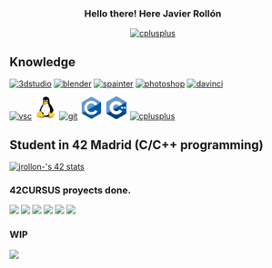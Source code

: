 <p align="center" width="300">
  <h3 align="center">Hello there! Here Javier Rollón</h3> 
</p>

<p align="center"> 
   <a href="https://www.youtube.com/watch?v=RDZIQf7hkxo" target="_blank" rel="noreferrer"> <img src="https://img.youtube.com/vi/RDZIQf7hkxo/0.jpg" alt="cplusplus" width="560" height="400"/></a> 
</p>

## Knowledge
<p> 
  <a href="https://www.autodesk.com/products/3ds-max/free-trial" target="_blank" rel="noreferrer"> <img src="https://encrypted-tbn0.gstatic.com/images?q=tbn:ANd9GcR-gZFcwd6TOaFzv6Mdgnhvzigf-GLzGAbKug&s" alt="3dstudio" width="40" height="40"/></a>
  <a href="https://www.blender.org/download/" target="_blank" rel="noreferrer"> <img src="https://www.icons101.com/icons/1/iOS_style_Blender_icons_by_ChilliTrav/128/blender%20icon%20(white).png" alt="blender" width="40" height="40"/></a>
  <a href="https://www.adobe.com/products/substance3d/apps/painter.html" rel="noreferrer"> <img src="https://i0.wp.com/cdn.iconscout.com/icon/free/png-256/adobe-substance-2521753-2132645.png" alt="spainter" width="40" height="40"/></a>
  <a href="https://www.adobe.com/products/photoshop.html" target="_blank" rel="noreferrer"> <img src="https://upload.wikimedia.org/wikipedia/commons/thumb/2/20/Photoshop_CC_icon.png/615px-Photoshop_CC_icon.png" alt="photoshop" width="40" height="40"/></a>
  <a href="https://www.blackmagicdesign.com/es/products/davinciresolve/" target="_blank" rel="noreferrer"> <img src="https://i0.wp.com/upload.wikimedia.org/wikipedia/commons/4/4d/DaVinci_Resolve_Studio.png" alt="davinci" width="40" height="40"/></a>
 
  <a href="https://code.visualstudio.com/"> <img src="https://w7.pngwing.com/pngs/905/947/png-transparent-microsoft-visual-studio-code-alt-macos-bigsur-icon-thumbnail.png" alt="vsc" width="40" height="40"/></a>
  <a href="https://www.linux.org/" target="_blank" rel="noreferrer"> <img src="https://raw.githubusercontent.com/devicons/devicon/master/icons/linux/linux-original.svg" alt="linux" width="40" height="40"/></a>
  <a href="https://git-scm.com/" target="_blank" rel="noreferrer"> <img src="https://www.vectorlogo.zone/logos/git-scm/git-scm-icon.svg" alt="git" width="40" height="40"/></a>
  <a href="https://www.cprogramming.com/" target="_blank" rel="noreferrer"> <img src="https://raw.githubusercontent.com/devicons/devicon/master/icons/c/c-original.svg" alt="c" width="40" height="40"/></a>
  <a href="https://www.w3schools.com/cpp/" target="_blank" rel="noreferrer"> <img src="https://raw.githubusercontent.com/devicons/devicon/master/icons/cplusplus/cplusplus-original.svg" alt="cplusplus" width="40" height="40"/></a>
  <a href="https://www.vim.org/" target="_blank" rel="noreferrer"> <img src="https://images.seeklogo.com/logo-png/31/1/vim-logo-png_seeklogo-317031.png?v=1956438963100047592" alt="cplusplus" width="40" height="40"/></a>
</p>

## Student in 42 Madrid (C/C++ programming)
[![jrollon-'s 42 stats](https://badge.mediaplus.ma/kettlebells/jrollon-?1337Badge=off&UM6P=off)](https://github.com/oakoudad/badge42)

### 42CURSUS proyects done.
<p> 
  <a href="https://github.com/J4P032/42CURSUS/tree/main/01_libft"> <img src="https://github.com/0bvim/42-project-badges/blob/main/badges/libfte.png?raw=true" /></a>
  <a href="https://github.com/J4P032/42CURSUS/tree/main/02_GetNextLine"> <img src="https://github.com/0bvim/42-project-badges/blob/main/badges/get_next_linee.png?raw=true" /></a>
  <a href="https://github.com/J4P032/42CURSUS/tree/main/02_Printf"> <img src="https://github.com/0bvim/42-project-badges/blob/main/badges/ft_printfe.png?raw=true" /></a>
  <a href="https://github.com/J4P032/42CURSUS/tree/main/02_BornToBeRoot"> <img src="https://github.com/0bvim/42-project-badges/blob/main/badges/born2beroote.png?raw=true" /></a>
  <a href="https://github.com/J4P032/42CURSUS/tree/main/03_PushSwap"> <img src="https://github.com/0bvim/42-project-badges/blob/main/badges/push_swape.png?raw=true" /></a>
  <a href="https://github.com/J4P032/42CURSUS/tree/main/03_SoLong"> <img src="https://github.com/0bvim/42-project-badges/blob/main/badges/so_longe.png?raw=true" /></a>
</p>

### WIP
<p> 
  <a href="https://github.com/J4P032/42CURSUS/tree/main/03_Minitalk"> <img src="https://github.com/0bvim/42-project-badges/blob/main/badges/minitalke.png?raw=true" /></a>
</p>

<!--
**J4P032/J4P032** is a ✨ _special_ ✨ repository because its `README.md` (this file) appears on your GitHub profile.

Here are some ideas to get you started:

- 🔭 I’m currently working on ...
- 🌱 I’m currently learning ...
- 👯 I’m looking to collaborate on ...
- 🤔 I’m looking for help with ...
- 💬 Ask me about ...
- 📫 How to reach me: ...
- 😄 Pronouns: ...
- ⚡ Fun fact: ...
-->
